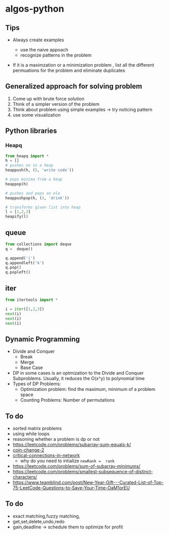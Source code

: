 # algos-python

## Tips
- Always create examples
    - use the naive appoach
    - recognize patterns in the problem

- If it is a maximzation or a minimization problem , 
list all the different permuations for the problem 
and eliminate duplicates

## Generalized approach for solving problem
1. Come up with brute force solution
2. Think of a simpler version of the problem
3. Think about problem using simple examples -> try noticing pattern
4. use some visualization


## Python libraries

### Heapq

```python
from heapq import *
h = []
# pushes on to a heap 
heappush(h, (5, 'write code'))

# pops minima from a heap
heappop(h)

# pushes and pops an ele
heappushpop(h, (3, 'drink'))

# transforms given list into heap
l = [1,2,3]
heapify(l)
```

## queue
```python
from collections import deque
q =  deque()

q.append('j') 
q.appendleft('k')
q.pop()      
q.popleft()      
```

## iter
```python
from itertools import *

i = iter([1,2,3])
next(i)
next(i)
next(i)
```

## Dynamic Programming
- Divide and Conquer
  - Break
  - Merge
  - Base Case
- DP in some cases is an optmization to the Divide and Conquer Subproblems. Usually, it reduces the O(x^y) to polynomial time
- Types of DP Problems:
  - Optimization problem: find the maximum, minimum of a problem space
  - Counting Problems: Number of permutations

## To do 
- sorted matrix problems
- using while loops 
- reasoning whether a problem is dp or not
- https://leetcode.com/problems/subarray-sum-equals-k/
- [coin-change-2](https://leetcode.com/problems/coin-change-2/)
- [critical-connections-in-network](https://leetcode.com/problems/critical-connections-in-a-network/ )
    -  why do you need to intialize `newRank =  rank`
- https://leetcode.com/problems/sum-of-subarray-minimums/
- https://leetcode.com/problems/smallest-subsequence-of-distinct-characters/
- https://www.teamblind.com/post/New-Year-Gift---Curated-List-of-Top-75-LeetCode-Questions-to-Save-Your-Time-OaM1orEU

## To do
- exact matching,fuzzy matching,
- get,set,delete,undo,redo
- gain,deadline -> schedule them to optimize for profit
